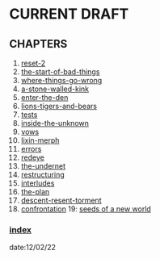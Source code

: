 # CURRENT DRAFT 

## CHAPTERS

1. [reset-2](reset-2.md)
2. [the-start-of-bad-things](the-start-of-bad-things.md)
3. [where-things-go-wrong](where-things-go-wrong.md)
4. [a-stone-walled-kink](a-stone-walled-kink.md)
5. [enter-the-den](enter-the-den.md)
6. [lions-tigers-and-bears](lions-tigers-and-bears.md)
7. [tests](tests.md)
8. [inside-the-unknown](inside-the-unknown.md)
9. [vows](vows.md)
10. [lixin-merph](lixin-merph.md)
11. [errors](errors.md)
12. [redeye](redeye.md)
13. [the-undernet](the-undernet.md)
14. [restructuring](restructuring.md)
15. [interludes](interludes.md)
16. [the-plan](the-plan.md)
17. [descent-resent-torment](descent-resent-torment.md)
18. [confrontation](confrontation.md)
19: [seeds of a new world](seeds-of-a-new-world.md)
### [index](index.md)
date:12/02/22
